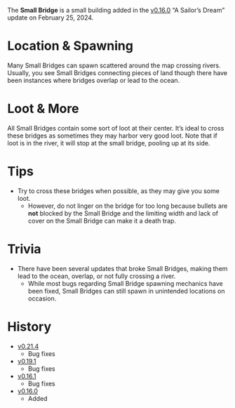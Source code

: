 The **Small Bridge** is a small building added in the [v0.16.0](https://github.com/HasangerGames/suroi/releases/tag/v0.16.0) “A Sailor’s Dream” update on February 25, 2024. 

# Location & Spawning
Many Small Bridges can spawn scattered around the map crossing rivers. Usually, you see Small Bridges connecting pieces of land though there have been instances where bridges overlap or lead to the ocean. 

# Loot & More
All Small Bridges contain some sort of loot at their center. It’s ideal to cross these bridges as sometimes they may harbor very good loot. Note that if loot is in the river, it will stop at the small bridge, pooling up at its side.

# Tips

- Try to cross these bridges when possible, as they may give you some loot.
  - However, do not linger on the bridge for too long because bullets are **not** blocked by the Small Bridge and the limiting width and lack of cover on the Small Bridge can make it a death trap.

# Trivia
- There have been several updates that broke Small Bridges, making them lead to the ocean, overlap, or not fully crossing a river.
  - While most bugs regarding Small Bridge spawning mechanics have been fixed, Small Bridges can still spawn in unintended locations on occasion.

# History

- [v0.21.4](https://github.com/HasangerGames/suroi/releases/tag/v0.21.4)
  - Bug fixes
- [v0.19.1](https://github.com/HasangerGames/suroi/releases/tag/v0.19.1)
  - Bug fixes
- [v0.16.1](https://github.com/HasangerGames/suroi/releases/tag/v0.16.1)
  - Bug fixes
- [v0.16.0](https://github.com/HasangerGames/suroi/releases/tag/v0.16.0)
  - Added

